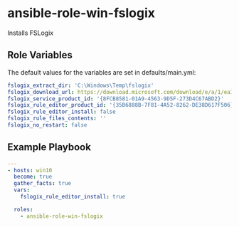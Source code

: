 ansible-role-win-fslogix
=========

Installs FSLogix

Role Variables
--------------

The default values for the variables are set in defaults/main.yml:

```yaml
fslogix_extract_dir: 'C:\Windows\Temp\fslogix'
fslogix_download_url: https://download.microsoft.com/download/e/a/1/ea1bcf0a-e66d-48d2-ac9f-e385e5a7456e/FSLogix_Apps_2.9.8171.14983.zip
fslogix_service_product_id: '{8FCB8581-01A9-4563-9D5F-273D4C67ABD2}'
fslogix_rule_editor_product_id: '{35B6888B-7F81-4A52-8262-DE38D617F506}'
fslogix_rule_editor_install: false
fslogix_rule_files_contents: ''
fslogix_no_restart: false
```

Example Playbook
----------------

```yaml
---
- hosts: win10
  become: true
  gather_facts: true
  vars:
    fslogix_rule_editor_install: true

  roles:
    - ansible-role-win-fslogix
```
